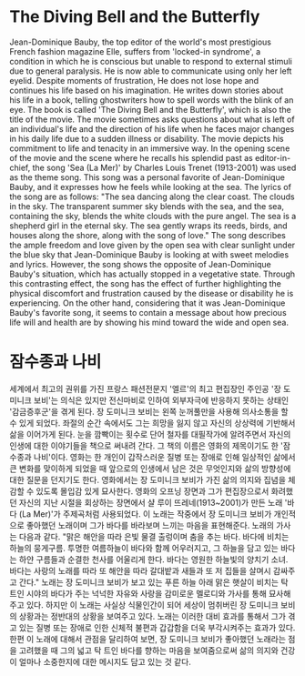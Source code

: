# The Diving Bell and the Butterfly

Jean-Dominique Bauby, the top editor of the world's most prestigious French fashion magazine Elle, suffers from 'locked-in syndrome', a condition in which he is conscious but unable to respond to external stimuli due to general paralysis. He is now able to communicate using only her left eyelid. Despite moments of frustration, He does not lose hope and continues his life based on his imagination. He writes down stories about his life in a book, telling ghostwriters how to spell words with the blink of an eye. The book is called 'The Diving Bell and the Butterfly', which is also the title of the movie. The movie sometimes asks questions about what is left of an individual's life and the direction of his life when he faces major changes in his daily life due to a sudden illness or disability. The movie depicts his commitment to life and tenacity in an immersive way. In the opening scene of the movie and the scene where he recalls his splendid past as editor-in-chief, the song 'Sea (La Mer)' by Charles Louis Trenet (1913-2001) was used as the theme song. This song was a personal favorite of Jean-Dominique Bauby, and it expresses how he feels while looking at the sea. The lyrics of the song are as follows: "The sea dancing along the clear coast. The clouds in the sky. The transparent summer sky blends with the sea, and the sea, containing the sky, blends the white clouds with the pure angel. The sea is a shepherd girl in the eternal sky. The sea gently wraps its reeds, birds, and houses along the shore, along with the song of love." The song describes the ample freedom and love given by the open sea with clear sunlight under the blue sky that Jean-Dominique Bauby is looking at with sweet melodies and lyrics. However, the song shows the opposite of Jean-Dominique Bauby's situation, which has actually stopped in a vegetative state. Through this contrasting effect, the song has the effect of further highlighting the physical discomfort and frustration caused by the disease or disability he is experiencing. On the other hand, considering that it was Jean-Dominique Bauby's favorite song, it seems to contain a message about how precious life will and health are by showing his mind toward the wide and open sea.

# 잠수종과 나비

세계에서 최고의 권위를 가진 프랑스 패션전문지 '엘르'의 최고 편집장인 주인공 '장 도미니크 보비'는 의식은 있지만 전신마비로 인하여 외부자극에 반응하지 못하는 상태인 '감금증후군'을 겪게 된다. 장 도미니크 보비는 왼쪽 눈꺼풀만을 사용해 의사소통을 할 수 있게 되었다. 좌절의 순간 속에서도 그는 희망을 잃지 않고 자신의 상상력에 기반해서 삶을 이어가게 된다. 눈을 깜빡이는 횟수로 단어 철자를 대필작가에 알려주면서 자신의 인생에 대한 이야기들을 책으로 써내려 간다. 그 책의 이름은 영화의 제목이기도 한 '잠수종과 나비'이다. 영화는 한 개인이 갑작스러운 질병 또는 장애로 인해 일상적인 삶에서 큰 변화를 맞이하게 되었을 때 앞으로의 인생에서 남은 것은 무엇인지와 삶의 방향성에 대한 질문을 던지기도 한다. 영화에서는 장 도미니크 보비가 가진 삶의 의지와 집념을 체감할 수 있도록 몰입감 있게 묘사한다. 영화의 오프닝 장면과 그가 편집장으로서 화려했던 자신의 지난 시절을 회상하는 장면에서 샬 루이 뜨레네(1913~2001)가 만든 노래 '바다 (La Mer)'가 주제곡처럼 사용되었다. 이 노래는 작중에서 장 도미니크 보비가 개인적으로 좋아했던 노래이며 그가 바다를 바라보며 느끼는 마음을 표현해준다. 노래의 가사는 다음과 같다. "맑은 해안을 따라 은빛 물결 출렁이며 춤을 추는 바다. 바다에 비치는 하늘의 뭉게구름. 투명한 여름하늘이 바다와 함께 어우러지고, 그 하늘을 담고 있는 바다는 하얀 구름들과 순결한 천사를 어울리게 한다. 바다는 영원한 하늘빛의 양치기 소녀. 바다는 사랑의 노래를 따라 또 해안을 따라 갈대밭과 새들과 또 저 집들을 살며시 감싸주고 간다." 노래는 장 도미니크 보비가 보고 있는 푸른 하늘 아래 맑은 햇살이 비치는 탁 트인 시야의 바다가 주는 넉넉한 자유와 사랑을 감미로운 멜로디와 가사를 통해 묘사해주고 있다. 하지만 이 노래는 사실상 식물인간이 되어 세상이 멈취버린 장 도미니크 보비의 상황과는 정반대의 상황을 보여주고 있다. 노래는 이러한 대비 효과를 통해서 그가 겪고 있는 질병 또는 장애로 인한 신체적 불편과 갑갑함을 더욱 부각시켜주는 효과가 있다. 한편 이 노래에 대해서 관점을 달리하여 보면, 장 도미니크 보비가 좋아했던 노래라는 점을 고려했을 때 그의 넓고 탁 트인 바다를 향하는 마음을 보여줌으로써 삶의 의지와 건강이 얼마나 소중한지에 대한 메시지도 담고 있는 것 같다.

